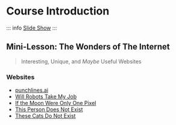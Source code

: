 # Course Introduction

::: info
[Slide Show](https://docs.google.com/presentation/d/1fRSgd3Zl8cFGGB_6ikt1jCXBKrn2whwRZ5Ss54COsq8/edit?usp=sharing)
:::

## Mini-Lesson: The Wonders of The Internet

> Interesting, Unique, and *Maybe* Useful Websites

### Websites

* [punchlines.ai](https://punchlines.ai/)
* [Will Robots Take My Job](https://willrobotstakemyjob.com/)
* [If the Moon Were Only One Pixel](https://joshworth.com/dev/pixelspace/pixelspace_solarsystem.html)
* [This Person Does Not Exist](https://this-person-does-not-exist.com/en)
* [These Cats Do Not Exist](https://thesecatsdonotexist.com/)